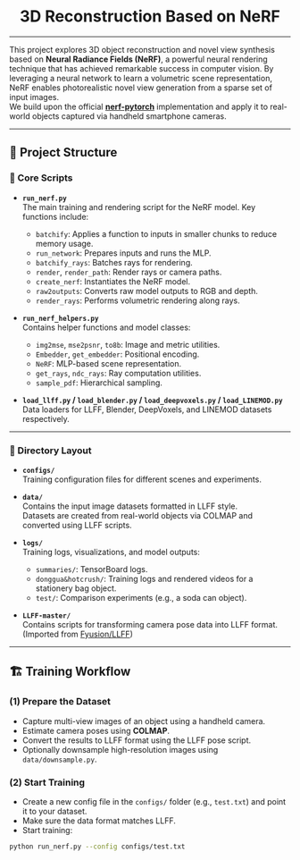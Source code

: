 <h1 align="center">3D Reconstruction Based on NeRF</h1>

---

This project explores 3D object reconstruction and novel view synthesis based on **Neural Radiance Fields (NeRF)**, a powerful neural rendering technique that has achieved remarkable success in computer vision. By leveraging a neural network to learn a volumetric scene representation, NeRF enables photorealistic novel view generation from a sparse set of input images.  
We build upon the official **[nerf-pytorch](https://github.com/yenchenlin/nerf-pytorch)** implementation and apply it to real-world objects captured via handheld smartphone cameras.

---

## 📁 Project Structure

### 🔧 Core Scripts

- **`run_nerf.py`**  
  The main training and rendering script for the NeRF model. Key functions include:
  - `batchify`: Applies a function to inputs in smaller chunks to reduce memory usage.
  - `run_network`: Prepares inputs and runs the MLP.
  - `batchify_rays`: Batches rays for rendering.
  - `render`, `render_path`: Render rays or camera paths.
  - `create_nerf`: Instantiates the NeRF model.
  - `raw2outputs`: Converts raw model outputs to RGB and depth.
  - `render_rays`: Performs volumetric rendering along rays.

- **`run_nerf_helpers.py`**  
  Contains helper functions and model classes:
  - `img2mse`, `mse2psnr`, `to8b`: Image and metric utilities.
  - `Embedder`, `get_embedder`: Positional encoding.
  - `NeRF`: MLP-based scene representation.
  - `get_rays`, `ndc_rays`: Ray computation utilities.
  - `sample_pdf`: Hierarchical sampling.

- **`load_llff.py` / `load_blender.py` / `load_deepvoxels.py` / `load_LINEMOD.py`**  
  Data loaders for LLFF, Blender, DeepVoxels, and LINEMOD datasets respectively.

---

### 📂 Directory Layout

- **`configs/`**  
  Training configuration files for different scenes and experiments.

- **`data/`**  
  Contains the input image datasets formatted in LLFF style.  
  Datasets are created from real-world objects via COLMAP and converted using LLFF scripts.

- **`logs/`**  
  Training logs, visualizations, and model outputs:
  - `summaries/`: TensorBoard logs.
  - `donggua&hotcrush/`: Training logs and rendered videos for a stationery bag object.
  - `test/`: Comparison experiments (e.g., a soda can object).

- **`LLFF-master/`**  
  Contains scripts for transforming camera pose data into LLFF format.  
  (Imported from [Fyusion/LLFF](https://gitcode.com/Fyusion/LLFF.git))

---

## 🏗️ Training Workflow

### (1) Prepare the Dataset

- Capture multi-view images of an object using a handheld camera.
- Estimate camera poses using **COLMAP**.
- Convert the results to LLFF format using the LLFF pose script.
- Optionally downsample high-resolution images using `data/downsample.py`.

### (2) Start Training

- Create a new config file in the `configs/` folder (e.g., `test.txt`) and point it to your dataset.
- Make sure the data format matches LLFF.
- Start training:

```bash
python run_nerf.py --config configs/test.txt
